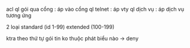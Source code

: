 acl
ql gói qua cổng : áp vào cổng
ql telnet : áp vty
ql dịch vụ : áp dịch vụ tương ứng

2 loại standard (id 1-99)
extended (100-199)

ktra
theo thứ tự
gói tin ko thuộc phát biểu nào -> deny
